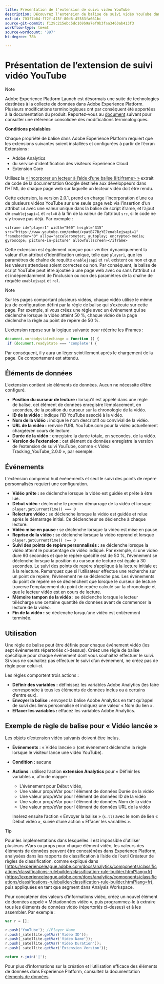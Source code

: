 ```yaml
---
title: Présentation de l’extension de suivi vidéo YouTube
description: Découvrez lʼextension de balise de suivi vidéo YouTube dans Adobe Experience Platform.
exl-id: 703f7b04-f72f-415f-80d6-45583fa661bc
source-git-commit: f129c215ebc5dc169b9a7ef9b3faa3463ab413f3
workflow-type: tm+mt
source-wordcount: '897'
ht-degree: 78%

---
```


# Présentation de l’extension de suivi vidéo YouTube

>[!NOTE]
>
>Adobe Experience Platform Launch est désormais une suite de technologies destinées à la collecte de données dans Adobe Experience Platform. Plusieurs modifications terminologiques ont par conséquent été apportées à la documentation du produit. Reportez-vous au [document](../../../term-updates.md) suivant pour consulter une référence consolidée des modifications terminologiques.

**Conditions préalables**

Chaque propriété de balise dans Adobe Experience Platform requiert que les extensions suivantes soient installées et configurées à partir de lʼécran Extensions :

* Adobe Analytics
* du service d’identification des visiteurs Experience Cloud
* Extension Core

Utilisez la [&#x200B; « Incorporer un lecteur à l’aide d’une balise \&lt;iframe\> »](https://developers.google.com/youtube/player_parameters#Manual_IFrame_Embeds) extrait de code de la documentation Google destinée aux développeurs dans l’HTML de chaque page web sur laquelle un lecteur vidéo doit être rendu.

Cette extension, la version 2.0.1, prend en charge l’incorporation d’une ou de plusieurs vidéos YouTube sur une seule page web via l’insertion d’un attribut `id` avec une valeur unique dans la balise de script iframe, et l’ajout de `enablejsapi=1` et `rel=0` à la fin de la valeur de l’attribut `src`, si le code ne s’y trouve pas déjà. Par exemple :

`<iframe id="player1" width="560" height="315" src="https://www.youtube.com/embed/xpatB77BzYE?enablejsapi=1" frameborder="0" allow="accelerometer; autoplay; encrypted-media; gyroscope; picture-in-picture" allowfullscreen></iframe>`

Cette extension est également conçue pour vérifier dynamiquement la valeur d’un attribut d’identification unique, telle que `player1`, que les paramètres de chaîne de requête `enablejsapi` et `rel` existent ou non et que les valeurs attendues soient correctes ou non. Par conséquent, la balise de script YouTube peut être ajoutée à une page web avec ou sans l’attribut `id` et indépendamment de l’inclusion ou non des paramètres de la chaîne de requête `enablejsapi` et `rel`.

>[!NOTE]
>
>Sur les pages comportant plusieurs vidéos, chaque vidéo utilise le même jeu de configuration défini par la règle de balise qui sʼexécute sur cette page. Par exemple, si vous créez une règle avec un événement qui se déclenche lorsque la vidéo atteint 50 %, chaque vidéo de la page déclenche la règle au point de repère de 50 %.

L’extension repose sur la logique suivante pour réécrire les iFrames :

```javascript
document.onreadystatechange = function () {
 if (document.readyState === 'complete') {
```

Par conséquent, il y aura un léger scintillement après le chargement de la page. Ce comportement est attendu.

## Éléments de données

L’extension contient six éléments de données. Aucun ne nécessite d’être configuré.

* **Position du curseur de lecture :** lorsquʼil est appelé dans une règle de balise, cet élément de données enregistre lʼemplacement, en secondes, de la position du curseur sur la chronologie de la vidéo.
* **ID de la vidéo :** indique l’ID YouTube associé à la vidéo.
* **Nom de la vidéo :** indique le nom descriptif ou convivial de la vidéo.
* **URL de la vidéo :** renvoie l’URL YouTube.com pour la vidéo actuellement chargée/en cours de lecture.
* **Durée de la vidéo :** enregistre la durée totale, en secondes, de la vidéo.
* **Version de l’extension :** cet élément de données enregistre la version de l’extension de suivi YouTube, comme « Video Tracking_YouTube_2.0.0 », par exemple.

## Événements

L’extension comprend huit événements et seul le suivi des points de repère personnalisés requiert une configuration.

* **Vidéo prête :** se déclenche lorsque la vidéo est guidée et prête à être lue.
* **Début vidéo :** déclenche le premier démarrage de la vidéo et lorsque `player.getCurrentTime() === 0`
* **Relecture vidéo :** se déclenche lorsque la vidéo est guidée et relue après le démarrage initial. Ce déclencheur se déclenche à chaque lecture.
* **Vidéo mise en pause :** se déclenche lorsque la vidéo est mise en pause.
* **Reprise de la vidéo :** se déclenche lorsque la vidéo reprend et lorsque `player.getCurrentTime() !== 0`
* **Suivi des points de repère personnalisés :** se déclenche lorsque la vidéo atteint le pourcentage de vidéo indiqué. Par exemple, si une vidéo dure 60 secondes et que le repère spécifié est de 50 %, lʼévénement se déclenche lorsque la position du curseur de lecture est égale à 30 secondes. Le suivi des points de repère s’applique à la lecture initiale et à la relecture. Remarquez que si lʼutilisateur effectue une recherche sur un point de repère, lʼévénement ne se déclenche pas. Les événements du point de repère ne se déclenchent que lorsque le curseur de lecture traverse lʼemplacement du point de repère calculé sur la chronologie et que le lecteur vidéo est en cours de lecture.
* **Mémoire tampon de la vidéo :** se déclenche lorsque le lecteur télécharge une certaine quantité de données avant de commencer la lecture de la vidéo.
* **Fin de la vidéo :** se déclenche lorsqu’une vidéo est entièrement terminée.

## Utilisation

Une règle de balise peut être définie pour chaque événement vidéo (les sept événements répertoriés ci-dessus). Créez une règle de balise spécifique pour chaque événement dont vous souhaitez effectuer le suivi. Si vous ne souhaitez pas effectuer le suivi dʼun événement, ne créez pas de règle pour celui-ci.

Les règles comportent trois actions :

* **Définir des variables :** définissez les variables Adobe Analytics (les faire correspondre à tous les éléments de données inclus ou à certains d’entre eux).
* **Envoyer la balise :** envoyez la balise Adobe Analytics en tant qu’appel de suivi des liens personnalisé et indiquez une valeur « Nom du lien ».
* **Effacer les variables :** effacez les variables Adobe Analytics.

## Exemple de règle de balise pour « Vidéo lancée »

Les objets dʼextension vidéo suivants doivent être inclus.

* **Événements** : « Vidéo lancée » (cet événement déclenche la règle lorsque le visiteur lance une vidéo YouTube).

* **Condition :** aucune

* **Actions** : utilisez l’action **extension Analytics** pour « Définir les variables », afin de mapper :

   * L’événement pour Début vidéo,
   * Une valeur prop/eVar pour l’élément de données Durée de la vidéo
   * Une valeur prop/eVar pour l’élément de données ID de la vidéo
   * Une valeur prop/eVar pour l’élément de données Nom de la vidéo
   * Une valeur prop/eVar pour l’élément de données URL de la vidéo

  Insérez ensuite l’action « Envoyer la balise » (`s.tl`) avec le nom de lien « Début vidéo », suivie d’une action « Effacer les variables ».

>[!TIP]
> 
>Pour les implémentations dans lesquelles il est impossible d’utiliser plusieurs eVars ou props pour chaque élément vidéo, les valeurs des éléments de données peuvent être concaténées dans Experience Platform, analysées dans les rapports de classification à l’aide de l’outil Créateur de règles de classification, comme expliqué dans [https://experienceleague.adobe.com/docs/analytics/components/classifications/classifications-rulebuilder/classification-rule-builder.html?lang=fr](https://experienceleague.adobe.com/docs/analytics/components/classifications/classifications-rulebuilder/classification-rule-builder.html?lang=fr), puis appliquées en tant que segment dans Analysis Workspace.

Pour concaténer des valeurs d’informations vidéo, créez un nouvel élément de données appelé « Métadonnées vidéo », puis programmez-le à extraire tous les éléments de données vidéo (répertoriés ci-dessus) et à les assembler. Par exemple :

```javascript
var r = [];

r.push('YouTube'); //Player Name
r.push(_satellite.getVar('Video ID'));
r.push(_satellite.getVar('Video Name'));
r.push(_satellite.getVar('Video Duration'));
r.push(_satellite.getVar('Extension Version'));

return r.join('|');
```

Pour plus d’informations sur la création et l’utilisation efficace des éléments de données dans Experience Platform, consultez la documentation [éléments de données](../../../ui/managing-resources/data-elements.md).
